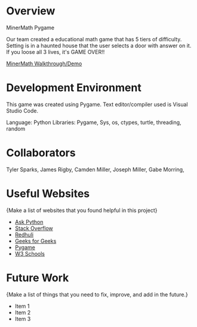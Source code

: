 # Overview

MinerMath Pygame

Our team created a educational math game that has 5 tiers of difficulty. Setting is in a haunted house that the user selects a door with answer on it. If you loose all 3 lives, it's GAME OVER!!


[MinerMath Walkthrough/Demo](http://youtube.link.goes.here)

# Development Environment

This game was created using Pygame. Text editor/compiler used is Visual Studio Code.

Language: Python
Libraries: Pygame, Sys, os, ctypes, turtle, threading, random

# Collaborators

Tyler Sparks, James Rigby, Camden Miller, Joseph Miller, Gabe Morring, 

# Useful Websites

{Make a list of websites that you found helpful in this project}
* [Ask Python](https://askpython.com)
* [Stack Overflow](http://stackoverflow.com)
* [Redhuli](http://redhuli.io)
* [Geeks for Geeks](https://geeksforgeeks.org)
* [Pygame](https://pygame.org/docs/)
* [W3 Schools](https://w3schools.com)

# Future Work

{Make a list of things that you need to fix, improve, and add in the future.}
* Item 1
* Item 2
* Item 3
